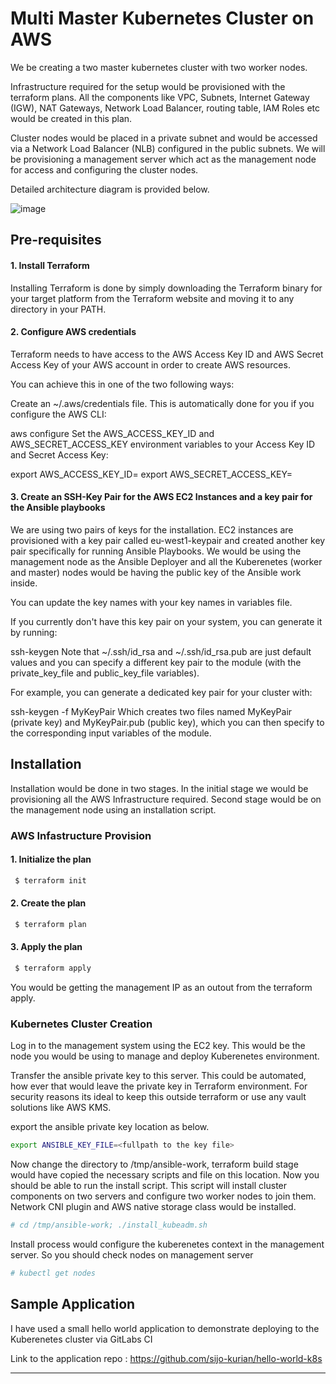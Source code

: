 # Multi Master Kubernetes Cluster on AWS

We be creating a two master kubernetes cluster with two worker nodes. 

Infrastructure required for the setup would be provisioned with the terraform plans. All the components like VPC, Subnets, Internet Gateway (IGW), NAT Gateways, Network Load Balancer, routing table, IAM Roles etc would be created in this plan.

Cluster nodes would be placed in a private subnet and would be accessed via a Network Load Balancer (NLB) configured in the public subnets. We will be provisioning a management server which act as the management node for access and configuring the cluster nodes.

Detailed architecture diagram is provided below.


![image](https://user-images.githubusercontent.com/55138596/114775669-77162900-9d69-11eb-8656-5cb67e8026c5.png)




## Pre-requisites

#### 1. Install Terraform
Installing Terraform is done by simply downloading the Terraform binary for your target platform from the Terraform website and moving it to any directory in your PATH.


#### 2. Configure AWS credentials

Terraform needs to have access to the AWS Access Key ID and AWS Secret Access Key of your AWS account in order to create AWS resources.

You can achieve this in one of the two following ways:

Create an ~/.aws/credentials file. This is automatically done for you if you configure the AWS CLI:

aws configure
Set the AWS_ACCESS_KEY_ID and AWS_SECRET_ACCESS_KEY environment variables to your Access Key ID and Secret Access Key:

export AWS_ACCESS_KEY_ID=<AccessKeyID>
export AWS_SECRET_ACCESS_KEY=<SecretAccessKey>

#### 3. Create an SSH-Key Pair for the AWS EC2 Instances and a key pair for the Ansible playbooks

We are using two pairs of keys for the installation. EC2 instances are provisioned with a key pair called eu-west1-keypair and created another key pair specifically for 
running Ansible Playbooks. We would be using the management node as the Ansible Deployer and all the Kuberenetes (worker and master) nodes would be having the public key of the 
Ansible work inside.

You can update the key names with your key names in variables file. 


If you currently don't have this key pair on your system, you can generate it by running:

ssh-keygen
Note that ~/.ssh/id_rsa and ~/.ssh/id_rsa.pub are just default values and you can specify a different key pair to the module (with the private_key_file and public_key_file variables).

For example, you can generate a dedicated key pair for your cluster with:

ssh-keygen -f MyKeyPair
Which creates two files named MyKeyPair (private key) and MyKeyPair.pub (public key), which you can then specify to the corresponding input variables of the module.

## Installation

Installation would be done in two stages. In the initial stage we would be provisioning all the AWS Infrastructure required. Second stage would be on the management node using an installation script.

### AWS Infastructure Provision

#### 1. Initialize the plan
```sh
 $ terraform init
 ```

#### 2. Create the plan
```sh
 $ terraform plan
 ```
#### 3. Apply the plan
```sh
 $ terraform apply 
 ```
 You would be getting the management IP as an outout from the terraform apply.
 
 ### Kubernetes Cluster Creation
 
 Log in to the management system using the EC2 key. This would be the node you would be using to manage and deploy Kuberenetes environment.
 
 Transfer the ansible private key to this server. This could be automated, how ever that would leave the private key in Terraform environment. For security reasons its ideal to keep this outside terraform or use any vault solutions like AWS KMS.
 
 export the ansible private key location as below.
 
 ```sh
 export ANSIBLE_KEY_FILE=<fullpath to the key file>
 ```
 Now change the directory to /tmp/ansible-work, terraform build stage would have copied the necessary scripts and file on this location. Now you should be able to run the install script. This script will install cluster components on two servers and configure two worker nodes to join them. Network CNI plugin and AWS native storage class would be installed.
 
 ```sh
 # cd /tmp/ansible-work; ./install_kubeadm.sh
 ```
 
 Install process would configure the kuberenetes context in the management server. So you should check nodes on management server
 
 ```sh
 # kubectl get nodes
 ```
 
## Sample Application

I have used a small hello world application to demonstrate deploying to the Kuberenetes cluster via GitLabs CI

Link to the application repo : https://github.com/sijo-kurian/hello-world-k8s

---




